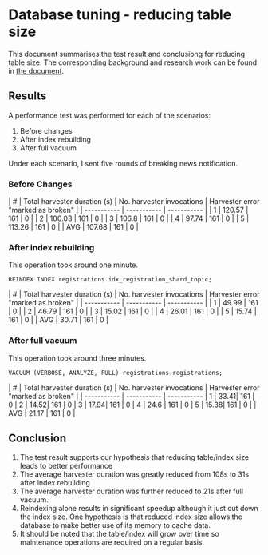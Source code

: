 # Database tuning - reducing table size

This document summarises the test result and conclusiong for reducing table size.  The corresponding background and research work can be found in [the document](../architecture/02-database-tuning.md).

## Results

A performance test was performed for each of the scenarios:
1. Before changes
2. After index rebuilding
3. After full vacuum

Under each scenario, I sent five rounds of breaking news notification.

### Before Changes

| # | Total harvester duration (s) | No. harvester invocations | Harvester error "marked as broken" |
| ----------- | ----------- | ----------- |
| 1	| 120.57 | 161 | 0 |
| 2	| 100.03 | 161 | 0 |
| 3	| 106.8 | 161 | 0 |
| 4	| 97.74 | 161 | 0 |
| 5	| 113.26 | 161 | 0 |
| AVG | 107.68 | 161 | 0 |

### After index rebuilding

This operation took around one minute.

```REINDEX INDEX registrations.idx_registration_shard_topic;```

| # | Total harvester duration (s) | No. harvester invocations | Harvester error "marked as broken" |
| ----------- | ----------- | ----------- |
| 1 | 49.99 | 161 | 0 |
| 2 | 46.79 | 161 | 0 |
| 3 | 15.02 | 161 | 0 |
| 4 | 26.01 | 161 | 0 |
| 5 | 15.74 | 161 | 0 |
| AVG | 30.71 | 161 | 0 |

### After full vacuum

This operation took around three minutes.

```VACUUM (VERBOSE, ANALYZE, FULL) registrations.registrations;```

| # | Total harvester duration (s) | No. harvester invocations | Harvester error "marked as broken" |
| ----------- | ----------- | ----------- |
1 | 33.41| 161 | 0 |
2 | 14.52| 161 | 0 |
3 | 17.94| 161 | 0 |
4 | 24.6 | 161 | 0 |
5 | 15.38| 161 | 0 |
| AVG | 21.17 | 161 | 0 |

## Conclusion
1. The test result supports our hypothesis that reducing table/index size leads to better performance
2. The average harvester duration was greatly reduced from 108s to 31s after index rebuilding
3. The average harvester duration was further reduced to 21s after full vacuum.
4. Reindexing alone results in significant speedup although it just cut down the index size.  One hypothesis is that reduced index size allows the database to make better use of its memory to cache data.
5. It should be noted that the table/index will grow over time so maintenance operations are required on a regular basis.





